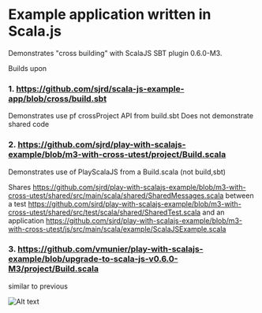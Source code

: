 # Example application written in Scala.js

Demonstrates "cross building" with ScalaJS SBT plugin 0.6.0-M3.

Builds upon

### 1. https://github.com/sjrd/scala-js-example-app/blob/cross/build.sbt
Demonstrates use pf crossProject API from build.sbt
Does not demonstrate shared code

### 2. https://github.com/sjrd/play-with-scalajs-example/blob/m3-with-cross-utest/project/Build.scala
Demonstrates use of PlayScalaJS from a Build.scala (not build,sbt)

Shares https://github.com/sjrd/play-with-scalajs-example/blob/m3-with-cross-utest/shared/src/main/scala/shared/SharedMessages.scala
between a test https://github.com/sjrd/play-with-scalajs-example/blob/m3-with-cross-utest/shared/src/test/scala/shared/SharedTest.scala and an application https://github.com/sjrd/play-with-scalajs-example/blob/m3-with-cross-utest/js/src/main/scala/example/ScalaJSExample.scala

### 3. https://github.com/vmunier/play-with-scalajs-example/blob/upgrade-to-scala-js-v0.6.0-M3/project/Build.scala
similar to previous

![Alt text](/img/scalajs-example.jpg?raw=true "Project dependencies in IDEA")
